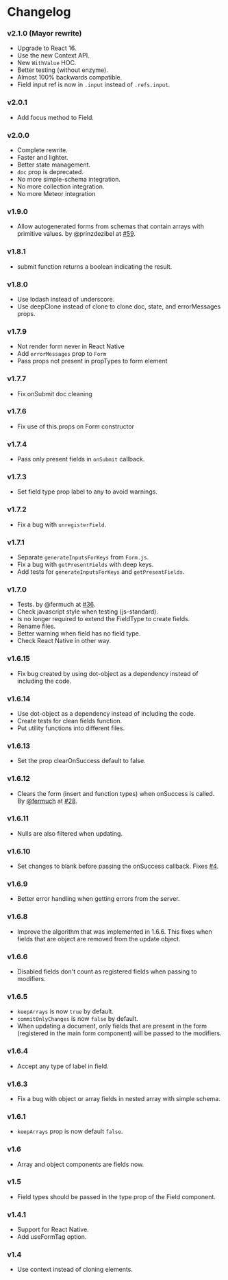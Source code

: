 # Changelog

### v2.1.0 (Mayor rewrite)

- Upgrade to React 16.
- Use the new Context API.
- New `WithValue` HOC.
- Better testing (without enzyme).
- Almost 100% backwards compatible.
- Field input ref is now in `.input` instead of `.refs.input`.

### v2.0.1

- Add focus method to Field.

### v2.0.0

- Complete rewrite.
- Faster and lighter.
- Better state management.
- `doc` prop is deprecated.
- No more simple-schema integration.
- No more collection integration.
- No more Meteor integration

### v1.9.0

- Allow autogenerated forms from schemas that contain arrays with primitive values. by @prinzdezibel at [#59](https://github.com/nicolaslopezj/simple-react-form/pull/59).

### v1.8.1

- submit function returns a boolean indicating the result.

### v1.8.0

- Use lodash instead of underscore.
- Use deepClone instead of clone to clone doc, state, and errorMessages props.

### v1.7.9

- Not render form never in React Native
- Add `errorMessages` prop to `Form`
- Pass props not present in propTypes to form element

### v1.7.7

- Fix onSubmit doc cleaning

### v1.7.6

- Fix use of this.props on Form constructor

### v1.7.4

- Pass only present fields in `onSubmit` callback.

### v1.7.3

- Set field type prop label to any to avoid warnings.

### v1.7.2

- Fix a bug with `unregisterField`.

### v1.7.1

- Separate `generateInputsForKeys` from `Form.js`.
- Fix a bug with `getPresentFields` with deep keys.
- Add tests for `generateInputsForKeys` and `getPresentFields`.

### v1.7.0

- Tests. by @fermuch at [#36](https://github.com/nicolaslopezj/simple-react-form/pull/36).
- Check javascript style when testing (js-standard).
- Is no longer required to extend the FieldType to create fields.
- Rename files.
- Better warning when field has no field type.
- Check React Native in other way.

### v1.6.15

- Fix bug created by using dot-object as a dependency instead of including the code.

### v1.6.14

- Use dot-object as a dependency instead of including the code.
- Create tests for clean fields function.
- Put utility functions into different files.

### v1.6.13

- Set the prop clearOnSuccess default to false.

### v1.6.12

- Clears the form (insert and function types) when onSuccess is called. By [@fermuch](https://github.com/fermuch) at [#28](https://github.com/nicolaslopezj/simple-react-form/pull/28).

### v1.6.11

- Nulls are also filtered when updating.

### v1.6.10

- Set changes to blank before passing the onSuccess callback. Fixes [#4](https://github.com/nicolaslopezj/simple-react-form/issues/4).

### v1.6.9

- Better error handling when getting errors from the server.

### v1.6.8

- Improve the algorithm that was implemented in 1.6.6. This fixes when fields that
  are object are removed from the update object.

### v1.6.6

- Disabled fields don't count as registered fields when passing to modifiers.

### v1.6.5

- `keepArrays` is now `true` by default.
- `commitOnlyChanges` is now `false` by default.
- When updating a document, only fields that are present in the form (registered
  in the main form component) will be passed to the modifiers.

### v1.6.4

- Accept any type of label in field.

### v1.6.3

- Fix a bug with object or array fields in nested array with simple schema.

### v1.6.1

- `keepArrays` prop is now default `false`.

### v1.6

- Array and object components are fields now.

### v1.5

- Field types should be passed in the type prop of the Field component.

### v1.4.1

- Support for React Native.
- Add useFormTag option.

### v1.4

- Use context instead of cloning elements.
